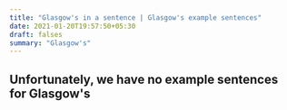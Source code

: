 ```yaml
---
title: "Glasgow's in a sentence | Glasgow's example sentences"
date: 2021-01-20T19:57:50+05:30
draft: falses
summary: "Glasgow's"
---
```

## Unfortunately, we have no example sentences for Glasgow's                 
